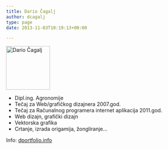 ```yaml
---
title: Dario Čagalj
author: dcagalj
type: page
date: 2013-11-03T10:19:13+00:00

---
```

<img src="https://i0.wp.com/www.opensource-osijek.org/wordpress/wp-content/uploads/2014/01/admin-ajax.png?resize=120%2C120&#038;ssl=1" alt="Dario Čagalj" title="Dario Čagalj" width="120" height="120" class="alignnone size-full wp-image-1130" srcset="https://i0.wp.com/www.opensource-osijek.org/wordpress/wp-content/uploads/2014/01/admin-ajax.png?w=120&ssl=1 120w, https://i0.wp.com/www.opensource-osijek.org/wordpress/wp-content/uploads/2014/01/admin-ajax.png?resize=150%2C150&ssl=1 150w, https://i0.wp.com/www.opensource-osijek.org/wordpress/wp-content/uploads/2014/01/admin-ajax.png?resize=160%2C160&ssl=1 160w" sizes="(max-width: 120px) 100vw, 120px" data-recalc-dims="1" />

  * Dipl.ing. Agronomije
  * Tečaj za Web/grafičkog dizajnera 2007.god.
  * Tečaj za Računalnog programera internet aplikacija 2011.god.
  * Web dizajn, grafički dizajn
  * Vektorska grafika
  * Crtanje, izrada origamija, žongliranje&#8230;

Info: <a href="http://www.dportfolio.info" target="_blank">dportfolio.info</a>